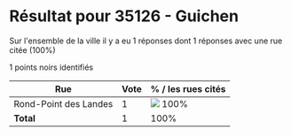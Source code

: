 # Résultat pour 35126 - Guichen

Sur l'ensemble de la ville il y a eu 1 réponses dont 1 réponses avec une rue citée (100%)

1 points noirs identifiés

| Rue | Vote | % / les rues cités|
|-----|------|-------------------|
| Rond-Point des Landes | 1 | <img src="../../img/bar_100.gif" />&nbsp;100%|
| **Total** | 1 | 100%|
